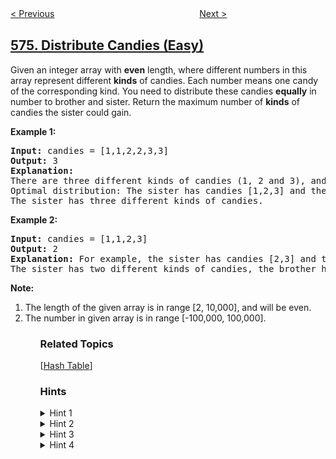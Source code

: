 <!--|This file generated by command(leetcode description); DO NOT EDIT.    |-->
<!--+----------------------------------------------------------------------+-->
<!--|@author    openset <openset.wang@gmail.com>                           |-->
<!--|@link      https://github.com/openset                                 |-->
<!--|@home      https://github.com/tonymontaro/leetcode-hints                        |-->
<!--+----------------------------------------------------------------------+-->

[< Previous](https://github.com/tonymontaro/leetcode-hints/tree/master/problems/winning-candidate "Winning Candidate")
　　　　　　　　　　　　　　　　
[Next >](https://github.com/tonymontaro/leetcode-hints/tree/master/problems/out-of-boundary-paths "Out of Boundary Paths")

## [575. Distribute Candies (Easy)](https://leetcode.com/problems/distribute-candies "分糖果")

Given an integer array with <b>even</b> length, where different numbers in this array represent different <b>kinds</b> of candies. Each number means one candy of the corresponding kind. You need to distribute these candies <b>equally</b> in number to brother and sister. Return the maximum number of <b>kinds</b> of candies the sister could gain. 

<p><b>Example 1:</b><br />
<pre>
<b>Input:</b> candies = [1,1,2,2,3,3]
<b>Output:</b> 3
<b>Explanation:</b>
There are three different kinds of candies (1, 2 and 3), and two candies for each kind.
Optimal distribution: The sister has candies [1,2,3] and the brother has candies [1,2,3], too. 
The sister has three different kinds of candies. 
</pre>
</p>

<p><b>Example 2:</b><br />
<pre>
<b>Input:</b> candies = [1,1,2,3]
<b>Output:</b> 2
<b>Explanation:</b> For example, the sister has candies [2,3] and the brother has candies [1,1]. 
The sister has two different kinds of candies, the brother has only one kind of candies. 
</pre>
</p>

<p><b>Note:</b>
<ol>
<li>The length of the given array is in range [2, 10,000], and will be even.</li>
<li>The number in given array is in range [-100,000, 100,000].</li>
<ol>
</p>

### Related Topics
  [[Hash Table](https://github.com/tonymontaro/leetcode-hints/tree/master/tag/hash-table/README.md)]

### Hints
<details>
<summary>Hint 1</summary>
To maximize the number of kinds of candies, we should try to distribute candies such that sister will gain all kinds.
</details>

<details>
<summary>Hint 2</summary>
What is the upper limit of the number of kinds of candies sister will gain? Remember candies are to distributed equally.
</details>

<details>
<summary>Hint 3</summary>
Which data structure is the most suitable for finding the number of kinds of candies?
</details>

<details>
<summary>Hint 4</summary>
Will hashset solves the problem? Inserting all candies kind in the hashset and then checking its size with upper limit.
</details>
